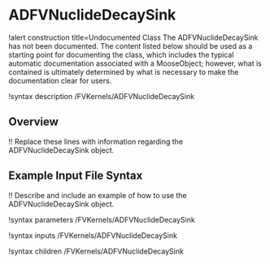# ADFVNuclideDecaySink

!alert construction title=Undocumented Class
The ADFVNuclideDecaySink has not been documented. The content listed below should be used as a starting point for
documenting the class, which includes the typical automatic documentation associated with a
MooseObject; however, what is contained is ultimately determined by what is necessary to make the
documentation clear for users.

!syntax description /FVKernels/ADFVNuclideDecaySink

## Overview

!! Replace these lines with information regarding the ADFVNuclideDecaySink object.

## Example Input File Syntax

!! Describe and include an example of how to use the ADFVNuclideDecaySink object.

!syntax parameters /FVKernels/ADFVNuclideDecaySink

!syntax inputs /FVKernels/ADFVNuclideDecaySink

!syntax children /FVKernels/ADFVNuclideDecaySink
